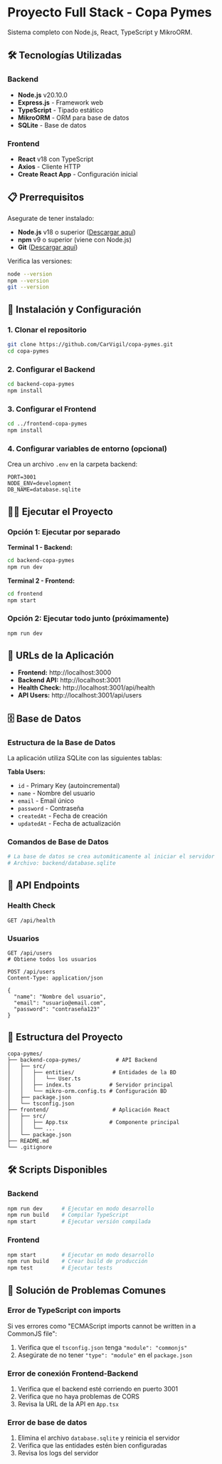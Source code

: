 # Proyecto Full Stack - Copa Pymes

Sistema completo con Node.js, React, TypeScript y MikroORM.

## 🛠️ Tecnologías Utilizadas

### Backend
- **Node.js** v20.10.0
- **Express.js** - Framework web
- **TypeScript** - Tipado estático
- **MikroORM** - ORM para base de datos
- **SQLite** - Base de datos

### Frontend
- **React** v18 con TypeScript
- **Axios** - Cliente HTTP
- **Create React App** - Configuración inicial

## 📋 Prerrequisitos

Asegurate de tener instalado:
- **Node.js** v18 o superior ([Descargar aquí](https://nodejs.org/))
- **npm** v9 o superior (viene con Node.js)
- **Git** ([Descargar aquí](https://git-scm.com/))

Verifica las versiones:
```bash
node --version
npm --version
git --version
```

## 🚀 Instalación y Configuración

### 1. Clonar el repositorio
```bash
git clone https://github.com/CarVigil/copa-pymes.git
cd copa-pymes
```

### 2. Configurar el Backend
```bash
cd backend-copa-pymes
npm install
```

### 3. Configurar el Frontend
```bash
cd ../frontend-copa-pymes
npm install
```

### 4. Configurar variables de entorno (opcional)
Crea un archivo `.env` en la carpeta backend:
```env
PORT=3001
NODE_ENV=development
DB_NAME=database.sqlite
```

## 🏃‍♂️ Ejecutar el Proyecto

### Opción 1: Ejecutar por separado
**Terminal 1 - Backend:**
```bash
cd backend-copa-pymes
npm run dev
```

**Terminal 2 - Frontend:**
```bash
cd frontend
npm start
```

### Opción 2: Ejecutar todo junto (próximamente)
```bash
npm run dev
```

## 📱 URLs de la Aplicación

- **Frontend:** http://localhost:3000
- **Backend API:** http://localhost:3001
- **Health Check:** http://localhost:3001/api/health
- **API Users:** http://localhost:3001/api/users

## 🗄️ Base de Datos

### Estructura de la Base de Datos
La aplicación utiliza SQLite con las siguientes tablas:

**Tabla Users:**
- `id` - Primary Key (autoincremental)
- `name` - Nombre del usuario
- `email` - Email único
- `password` - Contraseña
- `createdAt` - Fecha de creación
- `updatedAt` - Fecha de actualización

### Comandos de Base de Datos
```bash
# La base de datos se crea automáticamente al iniciar el servidor
# Archivo: backend/database.sqlite
```

## 📡 API Endpoints

### Health Check
```http
GET /api/health
```

### Usuarios
```http
GET /api/users
# Obtiene todos los usuarios

POST /api/users
Content-Type: application/json

{
  "name": "Nombre del usuario",
  "email": "usuario@email.com",
  "password": "contraseña123"
}
```

## 📁 Estructura del Proyecto

```
copa-pymes/
├── backend-copa-pymes/           # API Backend
│   ├── src/
│   │   ├── entities/            # Entidades de la BD
│   │   │   └── User.ts
│   │   ├── index.ts            # Servidor principal
│   │   └── mikro-orm.config.ts # Configuración BD
│   ├── package.json
│   └── tsconfig.json
├── frontend/                    # Aplicación React
│   ├── src/
│   │   ├── App.tsx             # Componente principal
│   │   └── ...
│   └── package.json
├── README.md
└── .gitignore
```

## 🛠️ Scripts Disponibles

### Backend
```bash
npm run dev      # Ejecutar en modo desarrollo
npm run build    # Compilar TypeScript
npm start        # Ejecutar versión compilada
```

### Frontend
```bash
npm start        # Ejecutar en modo desarrollo
npm run build    # Crear build de producción
npm test         # Ejecutar tests
```

## 🔧 Solución de Problemas Comunes

### Error de TypeScript con imports
Si ves errores como "ECMAScript imports cannot be written in a CommonJS file":
1. Verifica que el `tsconfig.json` tenga `"module": "commonjs"`
2. Asegúrate de no tener `"type": "module"` en el `package.json`

### Error de conexión Frontend-Backend
1. Verifica que el backend esté corriendo en puerto 3001
2. Verifica que no haya problemas de CORS
3. Revisa la URL de la API en `App.tsx`

### Error de base de datos
1. Elimina el archivo `database.sqlite` y reinicia el servidor
2. Verifica que las entidades estén bien configuradas
3. Revisa los logs del servidor
